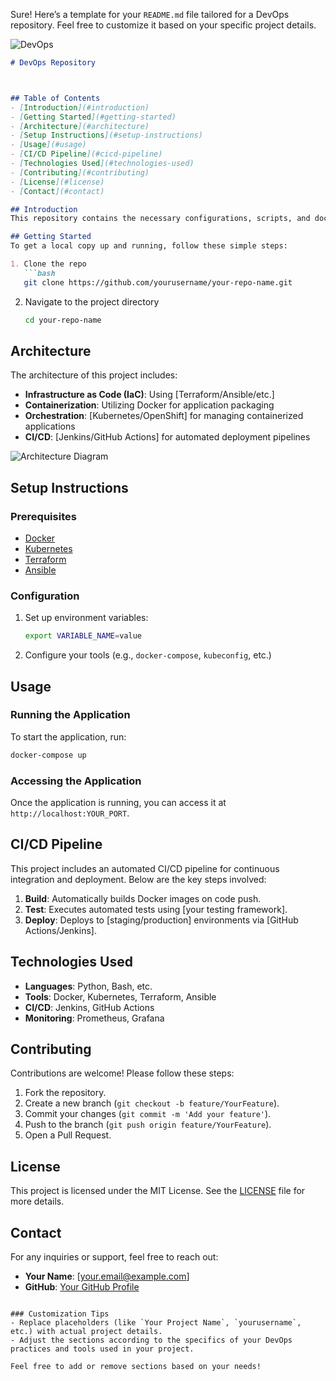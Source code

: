 Sure! Here’s a template for your `README.md` file tailored for a DevOps repository. Feel free to customize it based on your specific project details.

![DevOps](https://img.shields.io/badge/DevOps-Ready-brightgreen)

```markdown
# DevOps Repository



## Table of Contents
- [Introduction](#introduction)
- [Getting Started](#getting-started)
- [Architecture](#architecture)
- [Setup Instructions](#setup-instructions)
- [Usage](#usage)
- [CI/CD Pipeline](#cicd-pipeline)
- [Technologies Used](#technologies-used)
- [Contributing](#contributing)
- [License](#license)
- [Contact](#contact)

## Introduction
This repository contains the necessary configurations, scripts, and documentation to support DevOps practices for [Your Project Name]. It aims to automate the deployment, scaling, and management of applications in various environments.

## Getting Started
To get a local copy up and running, follow these simple steps:

1. Clone the repo
   ```bash
   git clone https://github.com/yourusername/your-repo-name.git
   ```
2. Navigate to the project directory
   ```bash
   cd your-repo-name
   ```

## Architecture
The architecture of this project includes:
- **Infrastructure as Code (IaC)**: Using [Terraform/Ansible/etc.]
- **Containerization**: Utilizing Docker for application packaging
- **Orchestration**: [Kubernetes/OpenShift] for managing containerized applications
- **CI/CD**: [Jenkins/GitHub Actions] for automated deployment pipelines

![Architecture Diagram](link-to-your-diagram)

## Setup Instructions
### Prerequisites
- [Docker](https://www.docker.com/get-started)
- [Kubernetes](https://kubernetes.io/docs/setup/)
- [Terraform](https://www.terraform.io/downloads.html)
- [Ansible](https://www.ansible.com/resources/get-started)

### Configuration
1. Set up environment variables:
   ```bash
   export VARIABLE_NAME=value
   ```
2. Configure your tools (e.g., `docker-compose`, `kubeconfig`, etc.)

## Usage
### Running the Application
To start the application, run:
```bash
docker-compose up
```

### Accessing the Application
Once the application is running, you can access it at `http://localhost:YOUR_PORT`.

## CI/CD Pipeline
This project includes an automated CI/CD pipeline for continuous integration and deployment. Below are the key steps involved:
1. **Build**: Automatically builds Docker images on code push.
2. **Test**: Executes automated tests using [your testing framework].
3. **Deploy**: Deploys to [staging/production] environments via [GitHub Actions/Jenkins].

## Technologies Used
- **Languages**: Python, Bash, etc.
- **Tools**: Docker, Kubernetes, Terraform, Ansible
- **CI/CD**: Jenkins, GitHub Actions
- **Monitoring**: Prometheus, Grafana

## Contributing
Contributions are welcome! Please follow these steps:
1. Fork the repository.
2. Create a new branch (`git checkout -b feature/YourFeature`).
3. Commit your changes (`git commit -m 'Add your feature'`).
4. Push to the branch (`git push origin feature/YourFeature`).
5. Open a Pull Request.

## License
This project is licensed under the MIT License. See the [LICENSE](LICENSE) file for more details.

## Contact
For any inquiries or support, feel free to reach out:
- **Your Name**: [your.email@example.com]
- **GitHub**: [Your GitHub Profile](https://github.com/yourusername)

```

### Customization Tips
- Replace placeholders (like `Your Project Name`, `yourusername`, etc.) with actual project details.
- Adjust the sections according to the specifics of your DevOps practices and tools used in your project.

Feel free to add or remove sections based on your needs!
